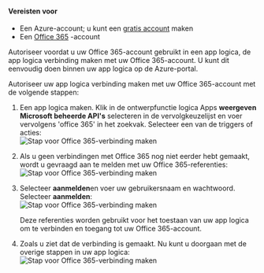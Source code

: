 #### <a name="prerequisites"></a>Vereisten voor
- Een Azure-account; u kunt een [gratis account](https://azure.microsoft.com/free) maken
- Een [Office 365](https://office365.com) -account  

Autoriseer voordat u uw Office 365-account gebruikt in een app logica, de app logica verbinding maken met uw Office 365-account. U kunt dit eenvoudig doen binnen uw app logica op de Azure-portal.  

Autoriseer uw app logica verbinding maken met uw Office 365-account met de volgende stappen:

1. Een app logica maken. Klik in de ontwerpfunctie logica Apps **weergeven Microsoft beheerde API's** selecteren in de vervolgkeuzelijst en voer vervolgens 'office 365' in het zoekvak. Selecteer een van de triggers of acties:  
    ![Stap voor Office 365-verbinding maken](./media/connectors-create-api-office365-outlook/office365-sendemail.png)  

2. Als u geen verbindingen met Office 365 nog niet eerder hebt gemaakt, wordt u gevraagd aan te melden met uw Office 365-referenties:  
    ![Stap voor Office 365-verbinding maken](./media/connectors-create-api-office365-outlook/office365-signin.png)  

3. Selecteer **aanmelden**en voer uw gebruikersnaam en wachtwoord. Selecteer **aanmelden**:  
    ![Stap voor Office 365-verbinding maken](./media/connectors-create-api-office365-outlook/office365-usernamepassword.png)

    Deze referenties worden gebruikt voor het toestaan van uw app logica om te verbinden en toegang tot uw Office 365-account. 

4. Zoals u ziet dat de verbinding is gemaakt. Nu kunt u doorgaan met de overige stappen in uw app logica:   
    ![Stap voor Office 365-verbinding maken](./media/connectors-create-api-office365-outlook/office365-sendemailproperties.png)  
  